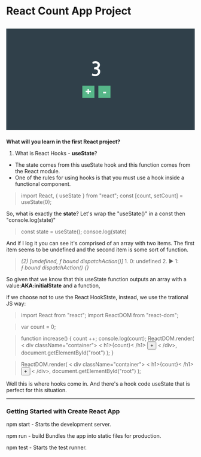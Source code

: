 # React Count App Project
![count-app](https://github.com/miya-w/React-Projects/blob/main/03-react-count-app/imgs/count-app.png)
---
**What will you learn in the first React project?**
1. What is React Hooks - **useState**?
- The state comes from this useState hook and this function comes from the React module.
- One of the rules for using hooks is that you must use a hook inside a functional component.
>import React, { useState } from "react";
>const [count, setCount] = useState(0);

So, what is exactly the **state**? Let's wrap the "useState()" in a const then "console.log(state)" 

> const state = useState();
> consoe.log(state) 

And if I log it you can see it's comprised of an array with two items. 
The first item seems to be undefined and the second item is some sort of function.
>  *(2) [undefined, ƒ bound dispatchAction()]*
    1. 0: undefined
    2. ▶  1: *ƒ bound dispatchAction() {}*

So given that we know that this useState function outputs an array with a value:**AKA:initialState** and a function,

if we choose not to use the React HookStste, instead, we use the trational JS way:

> import React from "react";
  import ReactDOM from "react-dom";

>var count = 0;

>function increase() {
>  count ++;
>  console.log(count);
>  ReactDOM.render(
>    < div className="container">
      < h1>{count}< /h1>
      <button onClick={increase}> + </button>
    < /div>,
>    document.getElementById("root")
>  );
> }

> ReactDOM.render(
>  < div className="container">
>    < h1>{count}< /h1>
>    <button onClick={increase}> + </button>
>  < /div>,
  document.getElementById("root")
);

Well this is where hooks come in. And there's a hook code useState that is perfect for this situation.

---
### Getting Started with Create React App

npm start -  Starts the development server.

npm run - build Bundles the app into static files for production.

npm test - Starts the test runner.